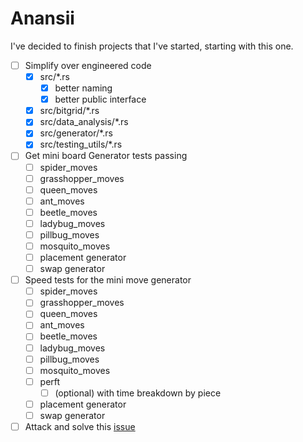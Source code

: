 # Anansii
I've decided to finish projects that I've started, starting with this one.

- [ ] Simplify over engineered code 
  - [x] src/*.rs
    - [x] better naming
    - [x] better public interface 
  - [x] src/bitgrid/*.rs
  - [x] src/data_analysis/*.rs
  - [x] src/generator/*.rs
  - [x] src/testing_utils/*.rs 
- [ ] Get mini board Generator tests passing
    - [ ] spider_moves
    - [ ] grasshopper_moves
    - [ ] queen_moves
    - [ ] ant_moves
    - [ ] beetle_moves
    - [ ] ladybug_moves
    - [ ] pillbug_moves
    - [ ] mosquito_moves
    - [ ] placement generator
    - [ ] swap generator
- [ ] Speed tests for the mini move generator
    - [ ] spider_moves
    - [ ] grasshopper_moves
    - [ ] queen_moves
    - [ ] ant_moves
    - [ ] beetle_moves
    - [ ] ladybug_moves
    - [ ] pillbug_moves
    - [ ] mosquito_moves
    - [ ] perft 
        - [ ] (optional) with time breakdown by piece
    - [ ] placement generator
    - [ ] swap generator
- [ ] Attack and solve this [issue](https://github.com/pashneal/anansii/issues/1)
